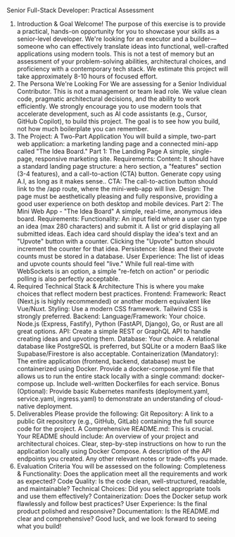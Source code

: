 Senior Full-Stack Developer: Practical Assessment
1. Introduction & Goal
Welcome! The purpose of this exercise is to provide a practical, hands-on opportunity for you to showcase your skills as a senior-level developer. We're looking for an executor and a builder—someone who can effectively translate ideas into functional, well-crafted applications using modern tools.
This is not a test of memory but an assessment of your problem-solving abilities, architectural choices, and proficiency with a contemporary tech stack. We estimate this project will take approximately 8-10 hours of focused effort.
2. The Persona We're Looking For
We are assessing for a Senior Individual Contributor. This is not a management or team lead role. We value clean code, pragmatic architectural decisions, and the ability to work efficiently. We strongly encourage you to use modern tools that accelerate development, such as AI code assistants (e.g., Cursor, GitHub Copilot), to build this project. The goal is to see how you build, not how much boilerplate you can remember.
3. The Project: A Two-Part Application
You will build a simple, two-part web application: a marketing landing page and a connected mini-app called "The Idea Board."
Part 1: The Landing Page
A simple, single-page, responsive marketing site.
Requirements:
Content: It should have a standard landing page structure: a hero section, a "features" section (3-4 features), and a call-to-action (CTA) button. Generate copy using A.I, as long as it makes sense..
CTA: The call-to-action button should link to the /app route, where the mini-web-app will live.
Design: The page must be aesthetically pleasing and fully responsive, providing a good user experience on both desktop and mobile devices.
Part 2: The Mini Web App - "The Idea Board"
A simple, real-time, anonymous idea board.
Requirements:
Functionality:
An input field where a user can type an idea (max 280 characters) and submit it.
A list or grid displaying all submitted ideas.
Each idea card should display the idea's text and an "Upvote" button with a counter.
Clicking the "Upvote" button should increment the counter for that idea.
Persistence: Ideas and their upvote counts must be stored in a database.
User Experience: The list of ideas and upvote counts should feel "live." While full real-time with WebSockets is an option, a simple "re-fetch on action" or periodic polling is also perfectly acceptable.
4. Required Technical Stack & Architecture
This is where you make choices that reflect modern best practices.
Frontend:
Framework: React (Next.js is highly recommended) or another modern equivalent like Vue/Nuxt.
Styling: Use a modern CSS framework. Tailwind CSS is strongly preferred.
Backend:
Language/Framework: Your choice. Node.js (Express, Fastify), Python (FastAPI, Django), Go, or Rust are all great options.
API: Create a simple REST or GraphQL API to handle creating ideas and upvoting them.
Database:
Your choice. A relational database like PostgreSQL is preferred, but SQLite or a modern BaaS like Supabase/Firestore is also acceptable.
Containerization (Mandatory):
The entire application (frontend, backend, database) must be containerized using Docker.
Provide a docker-compose.yml file that allows us to run the entire stack locally with a single command: docker-compose up.
Include well-written Dockerfiles for each service.
Bonus (Optional):
Provide basic Kubernetes manifests (deployment.yaml, service.yaml, ingress.yaml) to demonstrate an understanding of cloud-native deployment.
5. Deliverables
Please provide the following:
Git Repository: A link to a public Git repository (e.g., GitHub, GitLab) containing the full source code for the project.
A Comprehensive README.md: This is crucial. Your README should include:
An overview of your project and architectural choices.
Clear, step-by-step instructions on how to run the application locally using Docker Compose.
A description of the API endpoints you created.
Any other relevant notes or trade-offs you made.
6. Evaluation Criteria
You will be assessed on the following:
Completeness & Functionality: Does the application meet all the requirements and work as expected?
Code Quality: Is the code clean, well-structured, readable, and maintainable?
Technical Choices: Did you select appropriate tools and use them effectively?
Containerization: Does the Docker setup work flawlessly and follow best practices?
User Experience: Is the final product polished and responsive?
Documentation: Is the README.md clear and comprehensive?
Good luck, and we look forward to seeing what you build!

